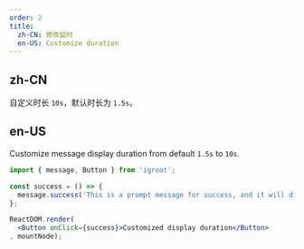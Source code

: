 ```yaml
---
order: 2
title:
  zh-CN: 修改延时
  en-US: Customize duration
---
```


## zh-CN

自定义时长 `10s`，默认时长为 `1.5s`。

## en-US

Customize message display duration from default `1.5s` to `10s`.

````jsx
import { message, Button } from 'igroot';

const success = () => {
  message.success('This is a prompt message for success, and it will disappear in 10 seconds', 10);
};

ReactDOM.render(
  <Button onClick={success}>Customized display duration</Button>
, mountNode);
````
